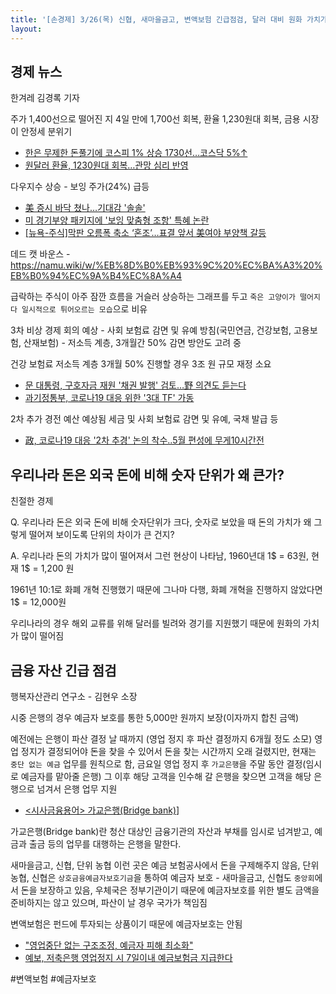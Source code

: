 ```yaml
---
title: '[손경제] 3/26(목) 신협, 새마을금고, 변액보험 긴급점검, 달러 대비 원화 가치가 낮은 이유는?'
layout: 
---
```


## 경제 뉴스

한겨레 김경록 기자

주가 1,400선으로 떨어진 지 4일 만에 1,700선 회복, 
환율 1,230원대 회복,
금용 시장이 안정세 분위기

* [한은 무제한 돈풀기에 코스피 1% 상승 1730선…코스닥 5%↑](https://www.news1.kr/articles/?3886865)
* [원달러 환율, 1230원대 회복…관망 심리 반영](http://www.ebn.co.kr/news/view/1028343)


다우지수 상승 - 보잉 주가(24%) 급등
* [美 증시 바닥 쳤나…기대감 '솔솔'](http://news.einfomax.co.kr/news/articleView.html?idxno=4079217)
* [미 경기부양 패키지에 '보잉 맞춤형 조항' 특혜 논란](https://www.yna.co.kr/view/AKR20200326080500009?input=1179m)
* [[뉴욕-주식]막판 오름폭 축소 ‘혼조’…표결 앞서 美여야 부양책 갈등](https://cnews.fntimes.com/html/view.php?ud=202003260608033717711237d2fe_18)


데드 캣 바운스 - https://namu.wiki/w/%EB%8D%B0%EB%93%9C%20%EC%BA%A3%20%EB%B0%94%EC%9A%B4%EC%8A%A4

급락하는 주식이 아주 잠깐 흐름을 거슬러 상승하는 그래프를 두고 `죽은 고양이가 떨어지다 일시적으로 튀어오르는 모습`으로 비유


3차 비상 경제 회의 예상 - 사회 보험료 감면 및 유예 방침(국민연금, 건강보험, 고용보험, 산재보험) - 저소득 계층, 3개월간 50% 감면 방안도 고려 중 

건강 보험료 저소득 계층 3개월 50% 진행할 경우 3조 원 규모 재정 소요

* [문 대통령, 구호자금 재원 '채권 발행' 검토…野 의견도 듣는다](https://www.yna.co.kr/view/AKR20200326164600001?input=1179m)
* [과기정통부, 코로나19 대응 위한 '3대 TF' 가동](http://www.inews24.com/view/1253329)

2차 추가 경전 예산 예상됨
세금 및 사회 보험료 감면 및 유예, 국채 발급 등 

* [政, 코로나19 대응 '2차 추경' 논의 착수..5월 편성에 무게10시간전](http://www.dt.co.kr/contents.html?article_no=2020032602109958029002&ref=daum)


## 우리나라 돈은 외국 돈에 비해 숫자 단위가 왜 큰가?

친절한 경제

Q. 우리나라 돈은 외국 돈에 비해 숫자단위가 크다, 숫자로 보았을 때 돈의 가치가 왜 그렇게 떨어져 보이도록 단위의 차이가 큰 건지?

A. 우리나라 돈의 가치가 많이 떨어져서 그런 현상이 나타남, 
1960년대 1$ = 63원,
현재 1$ = 1,200 원

1961년 10:1로 화폐 개혁 진행했기 때문에 그나마 다행, 화폐 개혁을 진행하지 않았다면 1$ = 12,000원 

우리나라의 경우 해외 교류를 위해 달러를 빌려와 경기를 지원했기 때문에 원화의  가치가 많이 떨어짐

## 금융 자산 긴급 점검


행복자산관리 연구소 - 김현우 소장


시중 은행의 경우 예금자 보호를 통한 5,000만 원까지 보장(이자까지 합친 금액)

예전에는 은행이 파산 결정 날 때까지 (영업 정지 후 파산 결정까지 6개월 정도 소모) 영업 정지가 결정되어야 돈을 찾을 수 있어서 돈을 찾는 시간까지 오래 걸렸지만, 현재는 `중단 없는 예금` 업무를 원칙으로 함, 금요일 영업 정지 후 `가교은행`을 주말 동안 결정(임시로 예금자를 맡아줄 은행) 그 이후 해당 고객을 인수해 갈 은행을 찾으면 고객을 해당 은행으로 넘겨서 은행 업무 지원

* [<시사금융용어> 가교은행(Bridge bank)](http://www.newsfc.co.kr/news/articleView.html?idxno=5474)]

가교은행(Bridge bank)란 청산 대상인 금융기관의 자산과 부채를 임시로 넘겨받고, 예금과 출금 등의 업무를 대행하는 은행을 말한다.


새마을금고, 신협, 단위 농협 이런 곳은 예금 보험공사에서 돈을 구제해주지 않음, 단위 농협, 신협은 `상호금융예금자보호기금`을 통하여 예금자 보호 - 새마을금고, 신협도 `중앙회`에서 돈을 보장하고 있음, 우체국은 정부기관이기 때문에 예금자보호를 위한 별도 금액을 준비하지는 않고 있으며, 파산이 날 경우 국가가 책임짐

변액보험은 펀드에 투자되는 상품이기 때문에 예금자보호는 안됨

* ["영업중단 없는 구조조정, 예금자 피해 최소화"](http://www.newsfc.co.kr/news/articleView.html?idxno=5474)
* [예보, 저축은행 영업정지 시 7일이내 예금보험금 지급한다](http://www.kdic.or.kr/media/bodo_view.do?ser_no=53475&cPage=7&tbl=bodo)


#변액보험 #예금자보호